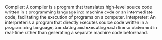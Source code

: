 Compiler:
A compiler is a program that translates high-level source code written in a 
programming language into machine code or an intermediate code, facilitating the 
execution of programs on a computer.
Interpreter:
An interpreter is a program that directly executes source code written in a 
programming language, translating and executing each line or statement in real-time 
rather than generating a separate machine code beforehand.
